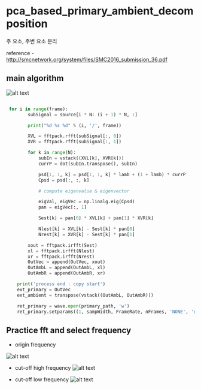 # pca_based_primary_ambient_decomposition
주 요소, 주변 요소 분리

reference - http://smcnetwork.org/system/files/SMC2016_submission_36.pdf

## main algorithm

![alt text](https://scontent-hkg3-1.xx.fbcdn.net/v/t1.0-9/19642333_1584742551555972_2460613194975633821_n.jpg?oh=afd9f8a9b684c690d4a66f1d930f246f&oe=59DA5B4B)

```python

 for i in range(frame):
        subSignal = source[i * N: (i + 1) * N, :]

        print("%d %s %d" % (i, '/', frame))

        XVL = fftpack.rfft(subSignal[:, 0])
        XVR = fftpack.rfft(subSignal[:, 1])

        for k in range(N):
            subIn = vstack((XVL[k], XVR[k]))
            currP = dot(subIn.transpose(), subIn)

            psd[:, :, k] = psd[:, :, k] * lamb + (1 + lamb) * currP
            Cpsd = psd[:, :, k]

            # compute eigenvalue & eigenvector

            eigVal, eigVec = np.linalg.eig(Cpsd)
            pan = eigVec[:, 1]

            Sest[k] = pan[0] * XVL[k] + pan[1] * XVR[k]

            Nlest[k] = XVL[k] - Sest[k] * pan[0]
            Nrest[k] = XVR[k] - Sest[k] * pan[1]

        xout = fftpack.irfft(Sest)
        xl = fftpack.irfft(Nlest)
        xr = fftpack.irfft(Nrest)
        OutVec = append(OutVec, xout)
        OutAmbL = append(OutAmbL, xl)
        OutAmbR = append(OutAmbR, xr)

    print('process end : copy start')
    ext_primary = OutVec
    ext_ambient = transpose(vstack((OutAmbL, OutAmbR)))

    ret_primary = wave.open(primary_path, 'w')
    ret_primary.setparams((1, sampWidth, FrameRate, nFrames, 'NONE', 'not compressed'))
```



















## Practice fft and select frequency
- origin frequency

![alt text](https://scontent-hkg3-1.xx.fbcdn.net/v/t31.0-8/19693700_1584735708223323_4169270473697054645_o.jpg?oh=51bff0e83738e520bdc69683145fb6a6&oe=59D8F0FC)

- cut-off high frequency
![alt text](https://scontent-hkg3-1.xx.fbcdn.net/v/t31.0-8/19702810_1584735704889990_2629168977502692219_o.jpg?oh=a7b201367e3fc5d0fd14014af935e8a3&oe=59D1FEC8)

- cut-off low frequency
![alt text](https://scontent-hkg3-1.xx.fbcdn.net/v/t31.0-8/19577323_1584735711556656_7554138837472030077_o.jpg?oh=04e4dce15cd2f48b7d72196c3960d439&oe=5A0A3A85)


